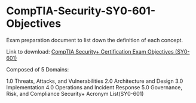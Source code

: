 # CompTIA-Security-SY0-601-Objectives
Exam preparation document to list down the definition of each concept.

Link to download:
[CompTIA Security+ Certification Exam Objectives (SY0-601)](https://www.comptia.jp/pdf/CompTIA%20Security+%20SY0-601%20Exam%20Objectives%20(3.0).pdf)


Composed of 5 Domains:
 
1.0 Threats, Attacks, and Vulnerabilities
2.0 Architecture and Design
3.0 Implementation
4.0 Operations and Incident Response
5.0 Governance, Risk, and Compliance
Security+ Acronym List(SY0-601)



